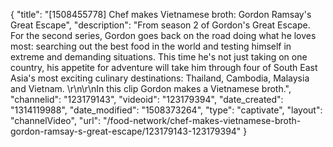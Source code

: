 {
    "title": "[1508455778] Chef makes Vietnamese broth: Gordon Ramsay's Great Escape",
    "description": "From season 2 of Gordon's Great Escape. For the second series, Gordon goes back on the road doing what he loves most: searching out the best food in the world and testing himself in extreme and demanding situations. This time he's not just taking on one country, his appetite for adventure will take him through four of South East Asia's most exciting culinary destinations: Thailand, Cambodia, Malaysia and Vietnam. \r\n\r\nIn this clip Gordon makes a Vietnamese broth.",
    "channelid": "123179143",
    "videoid": "123179394",
    "date_created": "1314119988",
    "date_modified": "1508373264",
    "type": "captivate",
    "layout": "channelVideo",
    "url": "\/food-network\/chef-makes-vietnamese-broth-gordon-ramsay-s-great-escape\/123179143-123179394"
}
